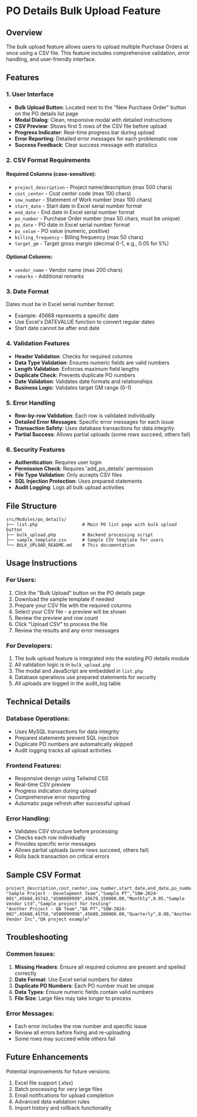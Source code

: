 # PO Details Bulk Upload Feature

## Overview
The bulk upload feature allows users to upload multiple Purchase Orders at once using a CSV file. This feature includes comprehensive validation, error handling, and user-friendly interface.

## Features

### 1. User Interface
- **Bulk Upload Button**: Located next to the "New Purchase Order" button on the PO details list page
- **Modal Dialog**: Clean, responsive modal with detailed instructions
- **CSV Preview**: Shows first 5 rows of the CSV file before upload
- **Progress Indicator**: Real-time progress bar during upload
- **Error Reporting**: Detailed error messages for each problematic row
- **Success Feedback**: Clear success message with statistics

### 2. CSV Format Requirements

#### Required Columns (case-sensitive):
- `project_description` - Project name/description (max 500 chars)
- `cost_center` - Cost center code (max 100 chars)
- `sow_number` - Statement of Work number (max 100 chars)
- `start_date` - Start date in Excel serial number format
- `end_date` - End date in Excel serial number format
- `po_number` - Purchase Order number (max 50 chars, must be unique)
- `po_date` - PO date in Excel serial number format
- `po_value` - PO value (numeric, positive)
- `billing_frequency` - Billing frequency (max 50 chars)
- `target_gm` - Target gross margin (decimal 0-1, e.g., 0.05 for 5%)

#### Optional Columns:
- `vendor_name` - Vendor name (max 200 chars)
- `remarks` - Additional remarks

### 3. Date Format
Dates must be in Excel serial number format:
- Example: 45668 represents a specific date
- Use Excel's DATEVALUE function to convert regular dates
- Start date cannot be after end date

### 4. Validation Features
- **Header Validation**: Checks for required columns
- **Data Type Validation**: Ensures numeric fields are valid numbers
- **Length Validation**: Enforces maximum field lengths
- **Duplicate Check**: Prevents duplicate PO numbers
- **Date Validation**: Validates date formats and relationships
- **Business Logic**: Validates target GM range (0-1)

### 5. Error Handling
- **Row-by-row Validation**: Each row is validated individually
- **Detailed Error Messages**: Specific error messages for each issue
- **Transaction Safety**: Uses database transactions for data integrity
- **Partial Success**: Allows partial uploads (some rows succeed, others fail)

### 6. Security Features
- **Authentication**: Requires user login
- **Permission Check**: Requires 'add_po_details' permission
- **File Type Validation**: Only accepts CSV files
- **SQL Injection Protection**: Uses prepared statements
- **Audit Logging**: Logs all bulk upload activities

## File Structure

```
src/Modules/po_details/
├── list.php                 # Main PO list page with bulk upload button
├── bulk_upload.php          # Backend processing script
├── sample_template.csv      # Sample CSV template for users
└── BULK_UPLOAD_README.md    # This documentation
```

## Usage Instructions

### For Users:
1. Click the "Bulk Upload" button on the PO details page
2. Download the sample template if needed
3. Prepare your CSV file with the required columns
4. Select your CSV file - a preview will be shown
5. Review the preview and row count
6. Click "Upload CSV" to process the file
7. Review the results and any error messages

### For Developers:
1. The bulk upload feature is integrated into the existing PO details module
2. All validation logic is in `bulk_upload.php`
3. The modal and JavaScript are embedded in `list.php`
4. Database operations use prepared statements for security
5. All uploads are logged in the audit_log table

## Technical Details

### Database Operations:
- Uses MySQL transactions for data integrity
- Prepared statements prevent SQL injection
- Duplicate PO numbers are automatically skipped
- Audit logging tracks all upload activities

### Frontend Features:
- Responsive design using Tailwind CSS
- Real-time CSV preview
- Progress indication during upload
- Comprehensive error reporting
- Automatic page refresh after successful upload

### Error Handling:
- Validates CSV structure before processing
- Checks each row individually
- Provides specific error messages
- Allows partial uploads (some rows succeed, others fail)
- Rolls back transaction on critical errors

## Sample CSV Format

```csv
project_description,cost_center,sow_number,start_date,end_date,po_number,po_date,po_value,billing_frequency,target_gm,vendor_name,remarks
"Sample Project - Development Team","Sample PT","SOW-2024-001",45668,45742,"4500099999",45679,150000.00,"Monthly",0.05,"Sample Vendor Ltd","Sample project for testing"
"Another Project - QA Team","QA PT","SOW-2024-002",45680,45750,"4500099998",45680,200000.00,"Quarterly",0.08,"Another Vendor Inc","QA project example"
```

## Troubleshooting

### Common Issues:
1. **Missing Headers**: Ensure all required columns are present and spelled correctly
2. **Date Format**: Use Excel serial numbers for dates
3. **Duplicate PO Numbers**: Each PO number must be unique
4. **Data Types**: Ensure numeric fields contain valid numbers
5. **File Size**: Large files may take longer to process

### Error Messages:
- Each error includes the row number and specific issue
- Review all errors before fixing and re-uploading
- Some rows may succeed while others fail

## Future Enhancements

Potential improvements for future versions:
1. Excel file support (.xlsx)
2. Batch processing for very large files
3. Email notifications for upload completion
4. Advanced data validation rules
5. Import history and rollback functionality
